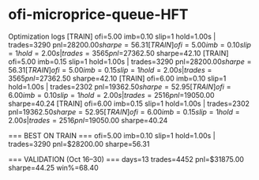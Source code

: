 # ofi-microprice-queue-HFT

Optimization logs
[TRAIN] ofi=5.00 imb=0.10 slip=1 hold=1.00s | trades=3290 pnl=$28200.00 sharpe=56.31
[TRAIN] ofi=5.00 imb=0.10 slip=1 hold=2.00s | trades=3565 pnl=$27362.50 sharpe=42.10
[TRAIN] ofi=5.00 imb=0.15 slip=1 hold=1.00s | trades=3290 pnl=$28200.00 sharpe=56.31
[TRAIN] ofi=5.00 imb=0.15 slip=1 hold=2.00s | trades=3565 pnl=$27362.50 sharpe=42.10
[TRAIN] ofi=6.00 imb=0.10 slip=1 hold=1.00s | trades=2302 pnl=$19362.50 sharpe=52.95
[TRAIN] ofi=6.00 imb=0.10 slip=1 hold=2.00s | trades=2516 pnl=$19050.00 sharpe=40.24
[TRAIN] ofi=6.00 imb=0.15 slip=1 hold=1.00s | trades=2302 pnl=$19362.50 sharpe=52.95
[TRAIN] ofi=6.00 imb=0.15 slip=1 hold=2.00s | trades=2516 pnl=$19050.00 sharpe=40.24

=== BEST ON TRAIN ===
ofi=5.00 imb=0.10 slip=1 hold=1.00s | trades=3290 pnl=$28200.00 sharpe=56.31

=== VALIDATION (Oct 16–30) ===
days=13 trades=4452 pnl=$31875.00 sharpe=44.25 win%=68.40